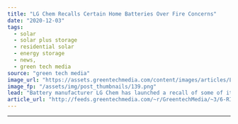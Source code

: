 ```yaml
---
title: "LG Chem Recalls Certain Home Batteries Over Fire Concerns"
date: "2020-12-03"
tags: 
  - solar
  - solar plus storage 
  - residential solar
  - energy storage
  - news,
  - green tech media
source: "green tech media"
image_url: "https://assets.greentechmedia.com/content/images/articles/LG_Chem_Residential_Battery_XL.png"
image_fp: "/assets/img/post_thumbnails/139.png"
lead: "Battery manufacturer LG Chem has launched a recall of some of its Resu 10H residential battery products in the interest of fire safety. The recall affects certain battery systems containing cells from specific lots produced in 2017 and 2018, accordin ..."
article_url: "http://feeds.greentechmedia.com/~r/GreentechMedia/~3/6-RIWtrR7Bg/lg-chem-recalls-certain-home-batteries-over-fire-concerns"
---
```


---
